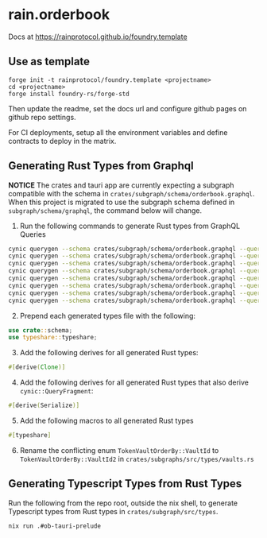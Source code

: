 # rain.orderbook

Docs at https://rainprotocol.github.io/foundry.template

## Use as template

```
forge init -t rainprotocol/foundry.template <projectname>
cd <projectname>
forge install foundry-rs/forge-std
```

Then update the readme, set the docs url and configure github pages on github repo settings.

For CI deployments, setup all the environment variables and define contracts to
deploy in the matrix.

## Generating Rust Types from Graphql

**NOTICE** The crates and tauri app are currently expecting a subgraph compatible with the schema in `crates/subgraph/schema/orderbook.graphql`. 
When this project is migrated to use the subgraph schema defined in `subgraph/schema/graphql`, the command below will change.

1. Run the following commands to generate Rust types from GraphQL Queries
```bash
cynic querygen --schema crates/subgraph/schema/orderbook.graphql --query crates/subgraph/queries/vaultDetail.graphql  > crates/subgraph/src/types/vault_detail.rs
cynic querygen --schema crates/subgraph/schema/orderbook.graphql --query crates/subgraph/queries/vaultsList.graphql  > crates/subgraph/src/types/vaults_list.rs
cynic querygen --schema crates/subgraph/schema/orderbook.graphql --query crates/subgraph/queries/orderDetail.graphql  > crates/subgraph/src/types/order_detail.rs
cynic querygen --schema crates/subgraph/schema/orderbook.graphql --query crates/subgraph/queries/ordersList.graphql  > crates/subgraph/src/types/orders_list.rs
cynic querygen --schema crates/subgraph/schema/orderbook.graphql --query crates/subgraph/queries/vaultBalanceChangesList.graphql  > crates/subgraph/src/types/vault_list_balance_changes.rs
cynic querygen --schema crates/subgraph/schema/orderbook.graphql --query crates/subgraph/queries/orderClearsList.graphql  > crates/subgraph/src/types/order_clears_list.rs
cynic querygen --schema crates/subgraph/schema/orderbook.graphql --query crates/subgraph/queries/orderTakesList.graphql  > crates/subgraph/src/types/order_takes_list.rs
cynic querygen --schema crates/subgraph/schema/orderbook.graphql --query crates/subgraph/queries/orderTakeDetail.graphql  > crates/subgraph/src/types/order_take_detail.rs
```

2. Prepend each generated types file with the following:
```rust
use crate::schema;
use typeshare::typeshare;
```

3. Add the following derives for all generated Rust types:
```rust
#[derive(Clone)]
```

4. Add the following derives for all generated Rust types that also derive `cynic::QueryFragment`:
```rust
#[derive(Serialize)]
```

5. Add the following macros to all generated Rust types
```rust
#[typeshare]
```

6. Rename the conflicting enum `TokenVaultOrderBy::VaultId` to `TokenVaultOrderBy::VaultId2` in `crates/subgraphs/src/types/vaults.rs`

## Generating Typescript Types from Rust Types

Run the following from the repo root, outside the nix shell, to generate Typescript types from Rust types in `crates/subgraph/src/types`.
```bash
nix run .#ob-tauri-prelude
```

